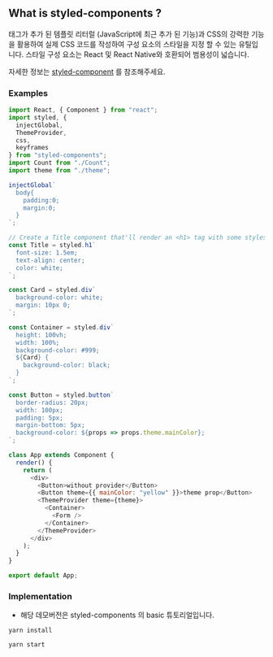 ## What is styled-components ?

태그가 추가 된 템플릿 리터럴 (JavaScript에 최근 추가 된 기능)과 CSS의 강력한 기능을 활용하여 실제 CSS 코드를 작성하여 구성 요소의 스타일을 지정 할 수 있는 유틸입니다.
스타일 구성 요소는 React 및 React Native와 호환되어 범용성이 넓습니다.

자세한 정보는 [styled-component](https://www.styled-components.com/docs)
를 참조해주세요.

### Examples

```javascript
import React, { Component } from "react";
import styled, {
  injectGlobal,
  ThemeProvider,
  css,
  keyframes
} from "styled-components";
import Count from "./Count";
import theme from "./theme";

injectGlobal`
  body{
    padding:0;
    margin:0;
  }
`;

// Create a Title component that'll render an <h1> tag with some styles
const Title = styled.h1`
  font-size: 1.5em;
  text-align: center;
  color: white;
`;

const Card = styled.div`
  background-color: white;
  margin: 10px 0;
`;

const Container = styled.div`
  height: 100vh;
  width: 100%;
  background-color: #999;
  ${Card} {
    background-color: black;
  }
`;

const Button = styled.button`
  border-radius: 20px;
  width: 100px;
  padding: 5px;
  margin-bottom: 5px;
  background-color: ${props => props.theme.mainColor};
`;

class App extends Component {
  render() {
    return (
      <div>
        <Button>without provider</Button>
        <Button theme={{ mainColor: "yellow" }}>theme prop</Button>
        <ThemeProvider theme={theme}>
          <Container>
            <Form />
          </Container>
        </ThemeProvider>
      </div>
    );
  }
}

export default App;
```

### Implementation

- 해당 데모버전은 styled-components 의 basic 튜토리얼입니다.

```
yarn install

yarn start
```
